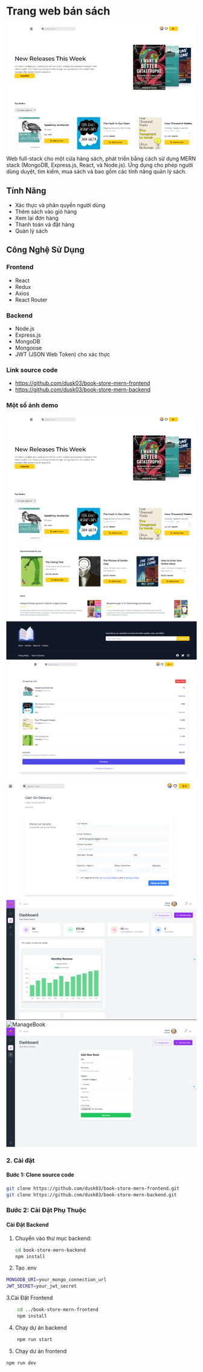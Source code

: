 # Trang web bán sách
![Home](/demo/Home.png)
Web full-stack cho một cửa hàng sách, phát triển bằng cách sử dụng MERN stack (MongoDB, Express.js, React, và Node.js). Ứng dụng cho phép người dùng duyệt, tìm kiếm, mua sách và bao gồm các tính năng quản lý sách.

## Tính Năng

- Xác thực và phân quyền người dùng
- Thêm sách vào giỏ hàng
- Xem lại đơn hàng
- Thanh toán và đặt hàng
- Quản lý sách

## Công Nghệ Sử Dụng

### Frontend

- React
- Redux
- Axios
- React Router

### Backend

- Node.js
- Express.js
- MongoDB
- Mongoose
- JWT (JSON Web Token) cho xác thực

### Link source code
- https://github.com/dusk03/book-store-mern-frontend
- https://github.com/dusk03/book-store-mern-backend
### Một số ảnh demo
![Home](/demo/Home.png)
![Footer](/demo/Footer.png)
![Cart](/demo/Cart.png)
![Checkout](/demo/Checkout.png)
![Admin](/demo/Admin.png)
![ManageBook](/demo/ManageBook.png)
![AddNewBook](/demo/AddNewBook.png)


### 2. Cài đặt

#### Bước 1: Clone source code

```bash
git clone https://github.com/dusk03/book-store-mern-frontend.git
git clone https://github.com/dusk03/book-store-mern-backend.git
```
### Bước 2: Cài Đặt Phụ Thuộc

#### Cài Đặt Backend

1. Chuyển vào thư mục backend:

   ```bash
   cd book-store-mern-backend
   npm install
2. Tạo .env
  ```bash
  MONGODB_URI=your_mongo_connection_url
  JWT_SECRET=your_jwt_secret
```

3.Cài Đặt Frontend
```bash
    cd ../book-store-mern-frontend
    npm install
```
4. Chạy dự án backend
  ```bash
      npm run start
```
5. Chạy dư án frontend
```bash
npm run dev
```

  





